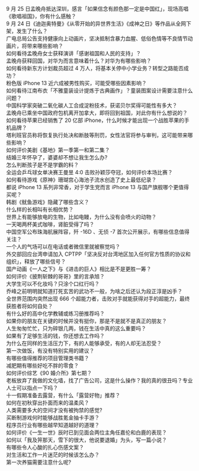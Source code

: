 9 月 25 日孟晚舟抵达深圳，感言「如果信念有颜色那一定是中国红」，现场高唱《歌唱祖国》，你有什么感触？  
9 月 24 日《迪迦奥特曼》《从零开始的异世界生活》《成神之日》等作品从全网下架，发生了什么？  
广电总局公告支持健康向上动画片，坚决抵制含暴力血腥、低俗色情等不良情节动画片，将带来哪些影响？  
如何看待孟晚舟女士获释演讲「感谢祖国和人民的支持」？  
孟晚舟获释回国，对华为而言意味着什么？对华为有哪些影响？  
如何看待新东方计划裁员超过 4 万人，将基本关停中小学业务？转型之路能否成功？  
粉色版 iPhone 13 近六成被男性购买，可能受哪些因素影响？  
如何看待江南布衣「不雅童装设计提炼于古典画作」？童装图案设计需要注意什么问题？  
中国科学家突破二氧化碳人工合成淀粉技术，获诺贝尔奖得可能性有多大？  
孟晚舟已乘坐中国政府包机离开加拿大，即将回到祖国，对此你有什么想说的？  
如何看待苹果已经销售了 20 亿部 iPhone，什么时候才能出现一个战胜苹果的手机品牌？  
塔利班官员称将恢复执行处决和断肢等刑罚，女性法官将参与审判，这可能带来哪些影响？  
如何评价美剧《基地》第一季第一和第二集？  
结婚三年怀孕了，婆婆却不想让我生怎么办?  
怎么判断孩子是不是学霸的料？  
全运会乒乓球女单决赛王曼昱 4:0 击败孙颖莎夺冠，如何评价本场比赛？  
如何看待游戏《原神》珊瑚宫心海池子流水创造了史上最低纪录？  
都说 iPhone 13 系列非常香，对于学生党而言 iPhone 13 与国产旗舰哪个更值得买呢？  
韩剧《鱿鱼游戏》隐藏了哪些含义？  
什么样的长相叫有长相优势？  
世界上有能够放电的生物，比如电鳗，为什么没有会喷火的动物？  
一天喝两杯美式咖啡，肾脏受得了吗？  
中国空军公布珠海航展阵容，歼 -16D 、无侦 -7 首次公开展示，有哪些信息值得关注？  
一个人的气场可以在电话或者微信里就被察觉吗？  
外交部回应台湾申请加入 CPTPP「坚决反对台湾地区加入任何官方性质的协议和组织」，释放了哪些信号？  
国产动画《一人之下》与《进击的巨人》相比是不是更胜一筹？  
如何评价《披荆斩棘的哥哥》里的言承旭？  
大学生可以不化妆吗？只涂个口红行吗？  
乔峰之前明明就知道打死玄苦的武功不一般，为啥之后还认为段正淳是凶手？  
全世界范围内突然出现 666 个超能力者，击败对手就能获得对手的超能力，最终获胜者将如何自处？  
有什么好的高中化学教辅或练习册推荐吗？  
如果你的朋友在关键的时候并没有挺你，那是不是就不是真正的朋友？  
人生匆匆忙忙，只为碎银几两，钱在生活中真的这么重要吗？  
如果有了足够生活的钱，你还想去工作吗？  
为什么在同样的生活压力下，有的人能够承受，有的人却无法忍受？  
第一次做饭，有没有特别实用的建议？  
有哪些值得推荐的项目管理类书籍？  
减肥期有哪些好吃不胖的零食？  
如何评价综艺《90 婚介所》第七期？  
老板放弃了我做的文化墙，找了广告公司，这是什么操作？我的真的很丑吗？专业人士可以指点一下吗？  
十一假期准备去露营，有什么「露营好物」推荐？  
如何在初秋穿出扑面而来的温柔风？  
人类需要多大的空间才没有被拘禁的感觉?  
买断制游戏何时能够战胜氪金抽卡手游？  
程序员行业有哪些越早知道越好的道理？  
如何评价《一生一世》辰时已到见面会两位主角任嘉伦和白鹿的表现？  
如何以「我及笄那天，雪下的很大，他说要退婚」为头，写一篇小说？  
有哪些令人心酸的扎心伤感文案？  
对生活和工作一片迷茫的时候该怎么办？  
第一次养猫需要注意什么呢?  
